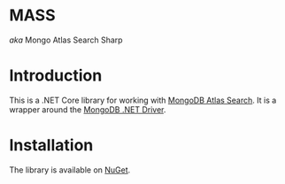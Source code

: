 # MASS

 _aka_ Mongo Atlas Search Sharp
 
# Introduction

This is a .NET Core library for working with [MongoDB Atlas Search](https://docs.atlas.mongodb.com/atlas-search/). It is a wrapper around the [MongoDB .NET Driver](https://docs.mongodb.com/drivers/csharp/).

# Installation

The library is available on [NuGet](https://www.nuget.org/packages/Mass/).
